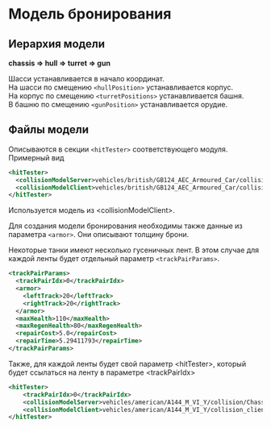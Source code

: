 # Модель бронирования

## Иерархия модели

**chassis ⇒ hull ⇒ turret ⇒ gun**

Шасси устанавливается в начало координат.   
На шасси по смещению `<hullPosition>` устанавливается корпус.  
На корпус по смещению `<turretPositions>` устанавливается башня.  
В башню по смещению `<gunPosition>` устанавливается орудие.

## Файлы модели

Описываются в секции `<hitTester>` соответствующего модуля. Примерный вид

```xml
<hitTester>
  <collisionModelServer>vehicles/british/GB124_AEC_Armoured_Car/collision/Chassis.model</collisionModelServer>
  <collisionModelClient>vehicles/british/GB124_AEC_Armoured_Car/collision_client/Chassis.model</collisionModelClient>
</hitTester>
```

Используется модель из &lt;collisionModelClient&gt;.

Для создания модели бронирования необходимы также данные из параметра `<armor>`. Они описывают толщину брони.

Некоторые танки имеют несколько гусеничных лент. В этом случае для каждой ленты будет отдельный параметр `<trackPairParams>`.

```xml
<trackPairParams>
  <trackPairIdx>0</trackPairIdx>
  <armor>
    <leftTrack>20</leftTrack>
    <rightTrack>20</rightTrack>
  </armor>
  <maxHealth>110</maxHealth>
  <maxRegenHealth>80</maxRegenHealth>
  <repairCost>5.0</repairCost>
  <repairTime>5.29411793</repairTime>
</trackPairParams>
```

Также, для каждой ленты будет свой параметр &lt;hitTester&gt;, который будет ссылаться на ленту в параметре &lt;trackPairIdx&gt;

```xml
<hitTester>
	<trackPairIdx>0</trackPairIdx>
	<collisionModelServer>vehicles/american/A144_M_VI_Y/collision/Chassis_0.model</collisionModelServer>
	<collisionModelClient>vehicles/american/A144_M_VI_Y/collision_client/Chassis_0.model</collisionModelClient>
</hitTester>

```